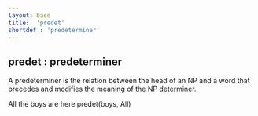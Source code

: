 ```yaml
---
layout: base
title:  'predet'
shortdef : 'predeterminer'
---
```



## predet : predeterminer
A predeterminer is the relation between the head of an NP and a word that precedes and modifies the meaning of the NP determiner. 

<div class="sd-parse">
All the boys are here
predet(boys, All)
</div>

 

